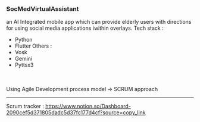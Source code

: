 ### SocMedVirtualAssistant
an AI Integrated mobile app which can provide elderly users with directions for using social media applications iwithin overlays. 
Tech stack :
- Python
- Flutter
Others :
- Vosk
- Gemini
- Pyttsx3
<br>
<br>
Using Agile Development process model -> SCRUM approach  

---

Scrum tracker : https://www.notion.so/Dashboard-2090cef5d371805dadc5d37fc177d4cf?source=copy_link
